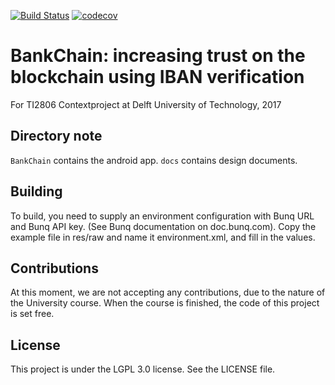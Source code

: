 [![Build Status](https://travis-ci.org/MatthijsKok/TI2806-Contextproject.svg?branch=develop)](https://travis-ci.org/MatthijsKok/TI2806-Contextproject)
[![codecov](https://codecov.io/gh/MatthijsKok/TI2806-Contextproject/branch/develop/graph/badge.svg)](https://codecov.io/gh/MatthijsKok/TI2806-Contextproject)

BankChain: increasing trust on the blockchain using IBAN verification
=====================================================================

For TI2806 Contextproject at Delft University of Technology, 2017

## Directory note

`BankChain` contains the android app. `docs` contains design documents.

## Building

To build, you need to supply an environment configuration with Bunq URL and Bunq API key. (See Bunq documentation on doc.bunq.com).
Copy the example file in res/raw and name it environment.xml, and fill in the values.

## Contributions

At this moment, we are not accepting any contributions, due to the nature
of the University course. When the course is finished, the code of this project
is set free.

## License

This project is under the LGPL 3.0 license. See the LICENSE file.

